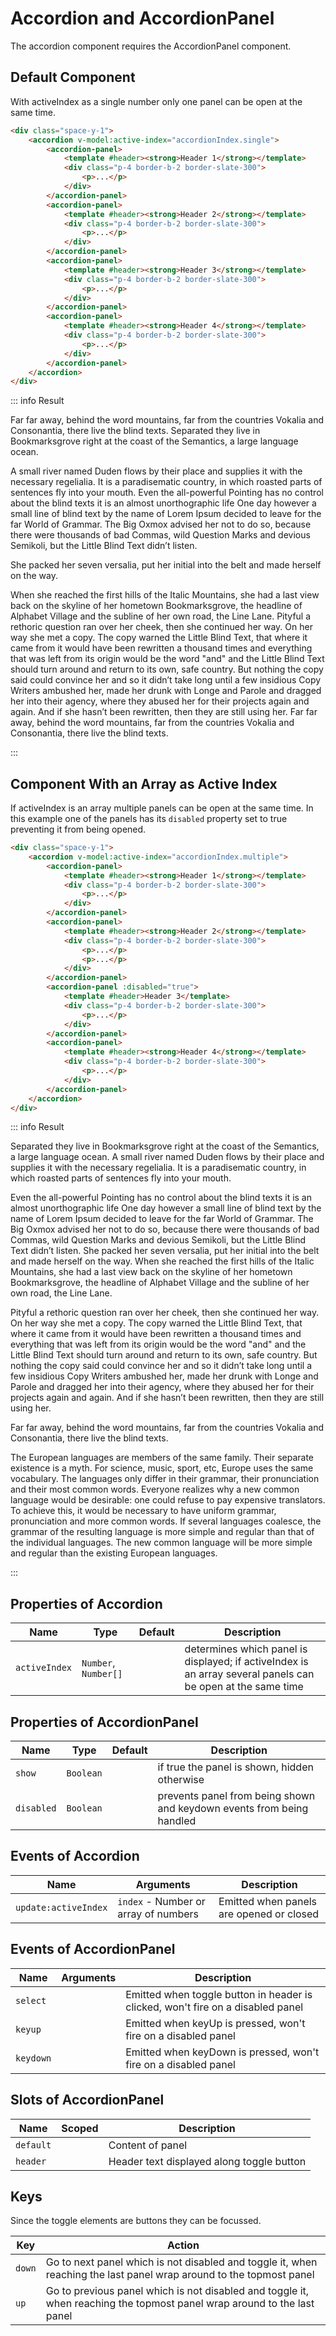 <script setup>
    import Accordion from "../../src/components/Accordion.vue"
    import AccordionPanel from "../../src/components/AccordionPanel.vue"
    import { ref } from "vue"

    const accordionIndex = ref({ multiple: [1], single: 0 })
</script>

# Accordion and AccordionPanel

The accordion component requires the AccordionPanel component.

## Default Component

With activeIndex as a single number only one panel can be open at the same time.
```html
<div class="space-y-1">
    <accordion v-model:active-index="accordionIndex.single">
        <accordion-panel>
            <template #header><strong>Header 1</strong></template>
            <div class="p-4 border-b-2 border-slate-300">
                <p>...</p>
            </div>
        </accordion-panel>
        <accordion-panel>
            <template #header><strong>Header 2</strong></template>
            <div class="p-4 border-b-2 border-slate-300">
                <p>...</p>
            </div>
        </accordion-panel>
        <accordion-panel>
            <template #header><strong>Header 3</strong></template>
            <div class="p-4 border-b-2 border-slate-300">
                <p>...</p>
            </div>
        </accordion-panel>
        <accordion-panel>
            <template #header><strong>Header 4</strong></template>
            <div class="p-4 border-b-2 border-slate-300">
                <p>...</p>
            </div>
        </accordion-panel>
    </accordion>
</div>
```
::: info Result
<div class="space-y-1">
    <accordion v-model:active-index="accordionIndex.single">
        <accordion-panel>
            <template #header><strong>Header 1</strong></template>
            <div class="p-4 border-b-2 border-slate-300">
                <p>Far far away, behind the word mountains, far from the countries Vokalia and Consonantia, there live the blind texts. Separated they live in Bookmarksgrove right at the coast of the Semantics, a large language ocean.</p>
            </div>
        </accordion-panel>
        <accordion-panel>
            <template #header><strong>Header 2</strong></template>
            <div class="p-4 border-b-2 border-slate-300">
                <p>A small river named Duden flows by their place and supplies it with the necessary regelialia. It is a paradisematic country, in which roasted parts of sentences fly into your mouth. Even the all-powerful Pointing has no control about the blind texts it is an almost unorthographic life One day however a small line of blind text by the name of Lorem Ipsum decided to leave for the far World of Grammar. The Big Oxmox advised her not to do so, because there were thousands of bad Commas, wild Question Marks and devious Semikoli, but the Little Blind Text didn’t listen.</p>
            </div>
        </accordion-panel>
        <accordion-panel>
            <template #header><strong>Header 3</strong></template>
            <div class="p-4 border-b-2 border-slate-300">
                <p>She packed her seven versalia, put her initial into the belt and made herself on the way.</p>
            </div>
        </accordion-panel>
        <accordion-panel>
            <template #header><strong>Header 4</strong></template>
            <div class="p-4 border-b-2 border-slate-300">
                <p>When she reached the first hills of the Italic Mountains, she had a last view back on the skyline of her hometown Bookmarksgrove, the headline of Alphabet Village and the subline of her own road, the Line Lane. Pityful a rethoric question ran over her cheek, then she continued her way. On her way she met a copy. The copy warned the Little Blind Text, that where it came from it would have been rewritten a thousand times and everything that was left from its origin would be the word "and" and the Little Blind Text should turn around and return to its own, safe country. But nothing the copy said could convince her and so it didn’t take long until a few insidious Copy Writers ambushed her, made her drunk with Longe and Parole and dragged her into their agency, where they abused her for their projects again and again. And if she hasn’t been rewritten, then they are still using her. Far far away, behind the word mountains, far from the countries Vokalia and Consonantia, there live the blind texts.</p>
            </div>
        </accordion-panel>
    </accordion>
</div>
:::

## Component With an Array as Active Index

If activeIndex is an array multiple panels can be open at the same time. In this example one of the panels has its `disabled` property set to true preventing it from being opened.
```html
<div class="space-y-1">
    <accordion v-model:active-index="accordionIndex.multiple">
        <accordion-panel>
            <template #header><strong>Header 1</strong></template>
            <div class="p-4 border-b-2 border-slate-300">
                <p>...</p>
            </div>
        </accordion-panel>
        <accordion-panel>
            <template #header><strong>Header 2</strong></template>
            <div class="p-4 border-b-2 border-slate-300">
                <p>...</p>
                <p>...</p>
            </div>
        </accordion-panel>
        <accordion-panel :disabled="true">
            <template #header>Header 3</template>
            <div class="p-4 border-b-2 border-slate-300">
                <p>...</p>
            </div>
        </accordion-panel>
        <accordion-panel>
            <template #header><strong>Header 4</strong></template>
            <div class="p-4 border-b-2 border-slate-300">
                <p>...</p>
            </div>
        </accordion-panel>
    </accordion>
</div>
```
::: info Result
<div class="space-y-1">
    <accordion v-model:active-index="accordionIndex.multiple">
        <accordion-panel>
            <template #header><strong>Header 1</strong></template>
            <div class="p-4 border-b-2 border-slate-300">
                <p>Separated they live in Bookmarksgrove right at the coast of the Semantics, a large language ocean. A small river named Duden flows by their place and supplies it with the necessary regelialia. It is a paradisematic country, in which roasted parts of sentences fly into your mouth.</p>
            </div>
        </accordion-panel>
        <accordion-panel>
            <template #header><strong>Header 2</strong></template>
            <div class="p-4 border-b-2 border-slate-300">
                <p>Even the all-powerful Pointing has no control about the blind texts it is an almost unorthographic life One day however a small line of blind text by the name of Lorem Ipsum decided to leave for the far World of Grammar. The Big Oxmox advised her not to do so, because there were thousands of bad Commas, wild Question Marks and devious Semikoli, but the Little Blind Text didn’t listen. She packed her seven versalia, put her initial into the belt and made herself on the way. When she reached the first hills of the Italic Mountains, she had a last view back on the skyline of her hometown Bookmarksgrove, the headline of Alphabet Village and the subline of her own road, the Line Lane.</p>
                <p>Pityful a rethoric question ran over her cheek, then she continued her way. On her way she met a copy. The copy warned the Little Blind Text, that where it came from it would have been rewritten a thousand times and everything that was left from its origin would be the word "and" and the Little Blind Text should turn around and return to its own, safe country. But nothing the copy said could convince her and so it didn’t take long until a few insidious Copy Writers ambushed her, made her drunk with Longe and Parole and dragged her into their agency, where they abused her for their projects again and again. And if she hasn’t been rewritten, then they are still using her.</p>
            </div>
        </accordion-panel>
        <accordion-panel :disabled="true">
            <template #header>Header 3</template>
            <div class="p-4 border-b-2 border-slate-300">
                <p>Far far away, behind the word mountains, far from the countries Vokalia and Consonantia, there live the blind texts.</p>
            </div>
        </accordion-panel>
        <accordion-panel>
            <template #header><strong>Header 4</strong></template>
            <div class="p-4 border-b-2 border-slate-300">
                <p>The European languages are members of the same family. Their separate existence is a myth. For science, music, sport, etc, Europe uses the same vocabulary. The languages only differ in their grammar, their pronunciation and their most common words. Everyone realizes why a new common language would be desirable: one could refuse to pay expensive translators. To achieve this, it would be necessary to have uniform grammar, pronunciation and more common words. If several languages coalesce, the grammar of the resulting language is more simple and regular than that of the individual languages. The new common language will be more simple and regular than the existing European languages.</p>
            </div>
        </accordion-panel>
    </accordion>
</div>
:::

## Properties of Accordion
| Name          | Type                 | Default | Description                                                                                                  |
|---------------|----------------------|---------|--------------------------------------------------------------------------------------------------------------|
| `activeIndex` | `Number`, `Number[]` |         | determines which panel is displayed; if activeIndex is an array several panels can be open at the same time  |

## Properties of AccordionPanel
| Name       | Type      | Default | Description                                                           |
|------------|-----------|---------|-----------------------------------------------------------------------|
| `show`     | `Boolean` |         | if true the panel is shown, hidden otherwise                          |
| `disabled` | `Boolean` |         | prevents panel from being shown and keydown events from being handled |

## Events of Accordion
| Name                  | Arguments                            | Description                              |
|-----------------------|--------------------------------------|------------------------------------------|
| `update:activeIndex`  | `index` - Number or array of numbers | Emitted when panels are opened or closed |

## Events of AccordionPanel
| Name      | Arguments | Description                                                                     |
|-----------|-----------|---------------------------------------------------------------------------------|
| `select`  |           | Emitted when toggle button in header is clicked, won't fire on a disabled panel |
| `keyup`   |           | Emitted when keyUp is pressed, won't fire on a disabled panel                   |
| `keydown` |           | Emitted when keyDown is pressed, won't fire on a disabled panel                 |

## Slots of AccordionPanel
| Name      | Scoped | Description                               |
|-----------|--------|-------------------------------------------|
| `default` |        | Content of panel                          |
| `header`  |        | Header text displayed along toggle button |

## Keys

Since the toggle elements are buttons they can be focussed.

| Key    | Action                                                                                                                  |
|--------|-------------------------------------------------------------------------------------------------------------------------|
| `down` | Go to next panel which is not disabled and toggle it, when reaching the last panel wrap around to the topmost panel     |
| `up`   | Go to previous panel which is not disabled and toggle it, when reaching the topmost panel wrap around to the last panel |
